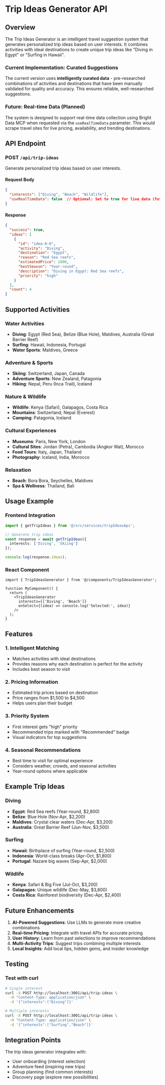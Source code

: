 # Trip Ideas Generator API

## Overview

The Trip Ideas Generator is an intelligent travel suggestion system that generates personalized trip ideas based on user interests. It combines activities with ideal destinations to create unique trip ideas like "Diving in Egypt" or "Surfing in Hawaii".

### Current Implementation: Curated Suggestions
The current version uses **intelligently curated data** - pre-researched combinations of activities and destinations that have been manually validated for quality and accuracy. This ensures reliable, well-researched suggestions.

### Future: Real-time Data (Planned)
The system is designed to support real-time data collection using Bright Data MCP when requested via the `useRealTimeData` parameter. This would scrape travel sites for live pricing, availability, and trending destinations.

## API Endpoint

### POST `/api/trip-ideas`

Generate personalized trip ideas based on user interests.

#### Request Body

```json
{
  "interests": ["Diving", "Beach", "Wildlife"],
  "useRealTimeData": false  // Optional: Set to true for live data (future feature)
}
```

#### Response

```json
{
  "success": true,
  "ideas": [
    {
      "id": "idea-0-0",
      "activity": "Diving",
      "destination": "Egypt",
      "reason": "Red Sea reefs",
      "estimatedPrice": 2800,
      "bestSeason": "Year-round",
      "description": "Diving in Egypt: Red Sea reefs",
      "priority": "high"
    }
  ],
  "count": 4
}
```

## Supported Activities

### Water Activities
- **Diving**: Egypt (Red Sea), Belize (Blue Hole), Maldives, Australia (Great Barrier Reef)
- **Surfing**: Hawaii, Indonesia, Portugal
- **Water Sports**: Maldives, Greece

### Adventure & Sports
- **Skiing**: Switzerland, Japan, Canada
- **Adventure Sports**: New Zealand, Patagonia
- **Hiking**: Nepal, Peru (Inca Trail), Iceland

### Nature & Wildlife
- **Wildlife**: Kenya (Safari), Galapagos, Costa Rica
- **Mountains**: Switzerland, Nepal (Everest)
- **Camping**: Patagonia, Iceland

### Cultural Experiences
- **Museums**: Paris, New York, London
- **Cultural Sites**: Jordan (Petra), Cambodia (Angkor Wat), Morocco
- **Food Tours**: Italy, Japan, Thailand
- **Photography**: Iceland, India, Morocco

### Relaxation
- **Beach**: Bora Bora, Seychelles, Maldives
- **Spa & Wellness**: Thailand, Bali

## Usage Example

### Frontend Integration

```typescript
import { getTripIdeas } from '@/src/services/tripIdeasApi';

// Generate trip ideas
const response = await getTripIdeas({ 
  interests: ['Diving', 'Skiing'] 
});

console.log(response.ideas);
```

### React Component

```tsx
import { TripIdeasGenerator } from '@/components/TripIdeasGenerator';

function MyComponent() {
  return (
    <TripIdeasGenerator 
      interests={['Diving', 'Beach']}
      onSelect={(idea) => console.log('Selected:', idea)}
    />
  );
}
```

## Features

### 1. Intelligent Matching
- Matches activities with ideal destinations
- Provides reasons why each destination is perfect for the activity
- Includes best season to visit

### 2. Pricing Information
- Estimated trip prices based on destination
- Price ranges from $1,500 to $4,500
- Helps users plan their budget

### 3. Priority System
- First interest gets "high" priority
- Recommended trips marked with "Recommended" badge
- Visual indicators for top suggestions

### 4. Seasonal Recommendations
- Best time to visit for optimal experience
- Considers weather, crowds, and seasonal activities
- Year-round options where applicable

## Example Trip Ideas

### Diving
- **Egypt**: Red Sea reefs (Year-round, $2,800)
- **Belize**: Blue Hole (Nov-Apr, $2,200)
- **Maldives**: Crystal clear waters (Dec-Apr, $3,200)
- **Australia**: Great Barrier Reef (Jun-Nov, $3,500)

### Surfing
- **Hawaii**: Birthplace of surfing (Year-round, $2,500)
- **Indonesia**: World-class breaks (Apr-Oct, $1,800)
- **Portugal**: Nazare big waves (Sep-Apr, $2,000)

### Wildlife
- **Kenya**: Safari & Big Five (Jul-Oct, $3,200)
- **Galapagos**: Unique wildlife (Dec-May, $3,800)
- **Costa Rica**: Rainforest biodiversity (Dec-Apr, $2,400)

## Future Enhancements

1. **AI-Powered Suggestions**: Use LLMs to generate more creative combinations
2. **Real-time Pricing**: Integrate with travel APIs for accurate pricing
3. **User History**: Learn from past selections to improve recommendations
4. **Multi-Activity Trips**: Suggest trips combining multiple interests
5. **Local Insights**: Add local tips, hidden gems, and insider knowledge

## Testing

### Test with curl

```bash
# Single interest
curl -X POST http://localhost:3001/api/trip-ideas \
  -H "Content-Type: application/json" \
  -d '{"interests":["Diving"]}'

# Multiple interests
curl -X POST http://localhost:3001/api/trip-ideas \
  -H "Content-Type: application/json" \
  -d '{"interests":["Surfing","Beach"]}'
```

## Integration Points

The trip ideas generator integrates with:
- User onboarding (interest selection)
- Adventure feed (inspiring new trips)
- Group planning (find common interests)
- Discovery page (explore new possibilities)
